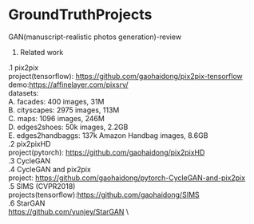 # GroundTruthProjects
GAN(manuscript-realistic photos generation)-review
1. Related work


.1 pix2pix \
project(tensorflow): https://github.com/gaohaidong/pix2pix-tensorflow \
demo:https://affinelayer.com/pixsrv/ \
datasets: \
A. facades: 400 images, 31M \
B. cityscapes: 2975 images, 113M \
C. maps: 1096 images, 246M \
D. edges2shoes: 50k images, 2.2GB \
E. edges2handbaggs: 137k Amazon Handbag images, 8.6GB \
.2 pix2pixHD \
project(pytorch): https://github.com/gaohaidong/pix2pixHD \
.3 CycleGAN \
.4 CycleGAN and pix2pix \
project: https://github.com/gaohaidong/pytorch-CycleGAN-and-pix2pix \
.5 SIMS (CVPR2018) \
projects(tensorflow):https://github.com/gaohaidong/SIMS \
.6 StarGAN  \
https://github.com/yunjey/StarGAN \


